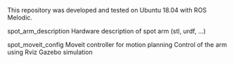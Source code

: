 This repository was developed and tested on Ubuntu 18.04 with ROS Melodic.

spot_arm_description
  Hardware description of spot arm (stl, urdf, ...)
  
spot_moveit_config
  Moveit controller for motion planning
  Control of the arm using Rviz
  Gazebo simulation
